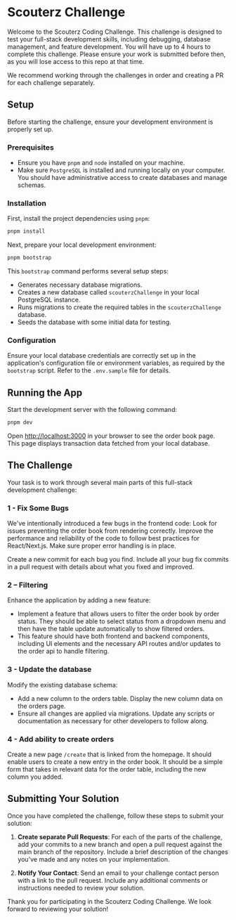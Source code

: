 # Scouterz Challenge

Welcome to the Scouterz Coding Challenge. This challenge is designed to test your full-stack development skills, including debugging, database management, and feature development. You will have up to 4 hours to complete this challenge. Please ensure your work is submitted before then, as you will lose access to this repo at that time.

We recommend working through the challenges in order and creating a PR for each challenge separately.

## Setup

Before starting the challenge, ensure your development environment is properly set up.

### Prerequisites

- Ensure you have `pnpm` and `node` installed on your machine.
- Make sure `PostgreSQL` is installed and running locally on your computer. You should have administrative access to create databases and manage schemas.

### Installation

First, install the project dependencies using `pnpm`:

```bash
pnpm install
```

Next, prepare your local development environment:

```bash
pnpm bootstrap
```

This `bootstrap` command performs several setup steps:
- Generates necessary database migrations.
- Creates a new database called `scouterzChallenge` in your local PostgreSQL instance.
- Runs migrations to create the required tables in the `scouterzChallenge` database.
- Seeds the database with some initial data for testing.

### Configuration

Ensure your local database credentials are correctly set up in the application's configuration file or environment variables, as required by the `bootstrap` script. Refer to the `.env.sample` file for details.

## Running the App

Start the development server with the following command:

```bash
pnpm dev
```

Open [http://localhost:3000](http://localhost:3000) in your browser to see the order book page. This page displays transaction data fetched from your local database.

## The Challenge

Your task is to work through several main parts of this full-stack development challenge:

### 1 - Fix Some Bugs

We've intentionally introduced a few bugs in the frontend code: Look for issues preventing the order book from rendering correctly. Improve the performance and reliability of the code to follow best practices for React/Next.js. Make sure proper error handling is in place.

Create a new commit for each bug you find. Include all your bug fix commits in a pull request with details about what you fixed and improved.

### 2 – Filtering

Enhance the application by adding a new feature:
- Implement a feature that allows users to filter the order book by order status. They should be able to select status from a dropdown menu and then have the table update automatically to show filtered orders.
- This feature should have both frontend and backend components, including UI elements and the necessary API routes and/or updates to the order api to handle filtering.

### 3 - Update the database

Modify the existing database schema:
- Add a new column to the orders table. Display the new column data on the orders page. 
- Ensure all changes are applied via migrations. Update any scripts or documentation as necessary for other developers to follow along.

### 4 - Add ability to create orders

Create a new page `/create` that is linked from the homepage. It should enable users to create a new entry in the order book. It should be a simple form that takes in relevant data for the order table, including the new column you added.

## Submitting Your Solution

Once you have completed the challenge, follow these steps to submit your solution:

1. **Create separate Pull Requests**: For each of the parts of the challenge, add your commits to a new branch and open a pull request against the main branch of the repository. Include a brief description of the changes you've made and any notes on your implementation.

1. **Notify Your Contact**: Send an email to your challenge contact person with a link to the pull request. Include any additional comments or instructions needed to review your solution.

Thank you for participating in the Scouterz Coding Challenge. We look forward to reviewing your solution!